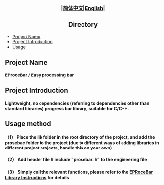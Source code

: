 ### <div align="center">|[简体中文](../../README.md)|[English](README_en.md)|</div>

## <div align="center">Directory</div>
- [Project Name](#project-name)
- [Project Introduction](#project-introduction)
- [Usage](#usage-method)

## Project Name
#### EProceBar / Easy processing bar

## Project Introduction
#### Lightweight, no dependencies (referring to dependencies other than standard libraries) progress bar library, suitable for C/C++.

## Usage method
#### （1） Place the lib folder in the root directory of the project, and add the prosebac folder to the project (due to different ways of adding libraries in different project projects, handle this on your own)
#### （2） Add header file # include "prosebar. h" to the engineering file
#### （3） Simply call the relevant functions, please refer to the [EPRoceBar Library Instructions](EProceBar_en.md) for details